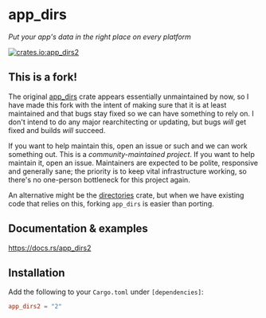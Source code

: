 # app_dirs
*Put your app's data in the right place on every platform*

[![crates.io:app_dirs2](https://img.shields.io/crates/v/app_dirs2.svg?label=crates.io%3A%20app_dirs2)](https://crates.io/crates/app_dirs2)

## This is a fork!

The original [app_dirs](https://crates.io/crates/app_dirs) crate appears essentially unmaintained
by now, so I have made this fork with the intent of making sure that it is at least maintained
and that bugs stay fixed so we can have something to rely on.  I don't intend to do any major
rearchitecting or updating, but bugs *will* get fixed and builds *will* succeed.

If you want to help maintain this, open an issue or such and we can work something out.
This is a *community-maintained project*.  If you want to help maintain it, open an issue.
Maintainers are expected to be polite, responsive and generally sane; the priority is to
keep vital infrastructure working, so there's no one-person bottleneck for this project again.

An alternative might be the [directories](https://crates.io/crates/directories) crate,
but when we have existing code that relies on this, forking `app_dirs` is easier than porting.

## Documentation & examples
https://docs.rs/app_dirs2

## Installation
Add the following to your `Cargo.toml` under `[dependencies]`:

```toml
app_dirs2 = "2"
```

